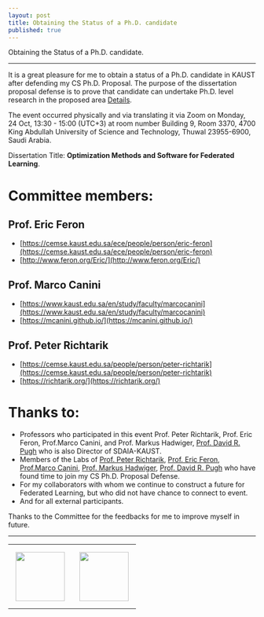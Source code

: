 ```yaml
---
layout: post
title: Obtaining the Status of a Ph.D. candidate
published: true
---
```


Obtaining the Status of a Ph.D. candidate.

---

It is a great pleasure for me to obtain a status of a Ph.D. candidate in KAUST after defending my CS Ph.D. Proposal. The purpose of the dissertation proposal defense is to prove that candidate can undertake Ph.D. level research in the proposed area [Details](https://registrar-programguide.kaust.edu.sa/en/2020-2021/Program-Guide/General-Information/Doctor-of-Philosophy-University-Degree-Requirements/Ph-D-Candidacy-Requirements/Ph-D-Dissertation-Proposal-Defense).

The event occurred physically and via translating it via Zoom on Monday, 24 Oct, 13:30 - 15:00 (UTC+3) at room number Building 9, Room 3370, 4700 King Abdullah University of Science and Technology, Thuwal 23955-6900, Saudi Arabia.

Dissertation Title: **Optimization Methods and Software for Federated Learning**.

# Committee members:
## Prof. Eric Feron
* [https://cemse.kaust.edu.sa/ece/people/person/eric-feron](https://cemse.kaust.edu.sa/ece/people/person/eric-feron)
* [http://www.feron.org/Eric/](http://www.feron.org/Eric/)

## Prof. Marco Canini
* [https://www.kaust.edu.sa/en/study/faculty/marcocanini](https://www.kaust.edu.sa/en/study/faculty/marcocanini)
* [https://mcanini.github.io/](https://mcanini.github.io/)

## Prof. Peter Richtarik
* [https://cemse.kaust.edu.sa/people/person/peter-richtarik](https://cemse.kaust.edu.sa/people/person/peter-richtarik)
* [https://richtarik.org/](https://richtarik.org/)

# Thanks to:
* Professors who participated in this event Prof. Peter Richtarik, Prof. Eric Feron, Prof.Marco Canini, and Prof. Markus Hadwiger, [Prof. David R. Pugh](https://www.linkedin.com/in/davidrpugh/?originalSubdomain=sa) who is also Director of SDAIA-KAUST.
* Members of the Labs of [Prof. Peter Richtarik](https://richtarik.org/), [Prof. Eric Feron](https://cemse.kaust.edu.sa/risclab), [Prof.Marco Canini](https://mcanini.github.io/), [Prof. Markus Hadwiger](https://vccvisualization.org/people/hadwiger/), [Prof. David R. Pugh](https://www.linkedin.com/in/davidrpugh/?originalSubdomain=sa) who have found time to join my CS Ph.D. Proposal Defense.
* For my collaborators with whom we continue to construct a future for Federated Learning, but who did not have chance to connect to event.
* And for all external participants.

Thanks to the Committee for the feedbacks for me to improve myself in future.
  
---

<table style="text-align:center;">
<tr>
<td style="padding:15px;text-align:center;vertical-align:middle;"> <img height="100px" src="https://burlachenkok.github.io/materials/SDAIA-Logo-2.png"/> </td> 
<td style="padding:15px;text-align:center;vertical-align:middle;"> <img height="100px" src="https://burlachenkok.github.io/materials/KAUST-logo.png"/> </td> 
</tr>
</table>
